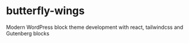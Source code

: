 # butterfly-wings
Modern WordPress block theme development with react, tailwindcss and Gutenberg blocks
